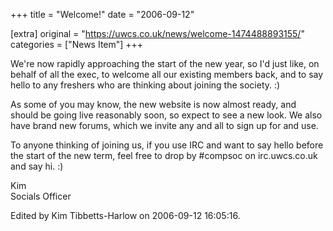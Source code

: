 +++
title = "Welcome!"
date = "2006-09-12"

[extra]
original = "https://uwcs.co.uk/news/welcome-1474488893155/"    
categories = ["News Item"]
+++

We're now rapidly approaching the start of the new year, so I'd just like, on behalf of all the exec, to welcome all our existing members back, and to say hello to any freshers who are thinking about joining the society. :)

As some of you may know, the new website is now almost ready, and should be going live reasonably soon, so expect to see a new look. We also have brand new forums, which we invite any and all to sign up for and use.

To anyone thinking of joining us, if you use IRC and want to say hello before the start of the new term, feel free to drop by \#compsoc on irc.uwcs.co.uk and say hi. :)

Kim  
Socials Officer

Edited by Kim Tibbetts-Harlow on 2006-09-12 16:05:16.

